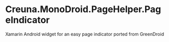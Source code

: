 Creuna.MonoDroid.PageHelper.PageIndicator
=========================================

Xamarin Android widget for an easy page indicator ported from GreenDroid
